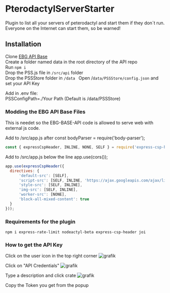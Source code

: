 # PterodactylServerStarter
Plugin to list all your servers of peterodactyl and start them if they don´t run.  
Everyone on the Internet can start them, so be warned!  

## Installation
Clone [EBG API Base](https://github.com/EBG-PW/EBG-API-Base)  
Create a folder named data in the root directory of the API repo  
Run `npm i`  
Drop the PSS.js file in `/src/api` folder  
Drop the PSSStore folder in `/data ` 
Open /`data/PSSStore/config.json` and set your API Key  

Add in .env file:  
PSSConfigPath=./Your Path (Default is /data/PSSStore)  


### Modding the EBG API Base Files
This is needet so the EBG-BASE-API code is allowed to serve web with external js code.  

Add to /src/app.js after const bodyParser = require('body-parser');  
```js
const { expressCspHeader, INLINE, NONE, SELF } = require('express-csp-header');
```

Add to /src/app.js below the line app.use(cors());  
```js
app.use(expressCspHeader({
  directives: {
      'default-src': [SELF],
      'script-src': [SELF, INLINE, 'https://ajax.googleapis.com/ajax/libs/jquery/3.5.1/jquery.min.js'],
      'style-src': [SELF, INLINE],
      'img-src': [SELF, INLINE],
      'worker-src': [NONE],
      'block-all-mixed-content': true
  }
}));
```
  
### Requirements for the plugin
`npm i express-rate-limit nodeactyl-beta express-csp-header joi` 

### How to get the API Key
Click on the user icon in the top right corner
![grafik](https://user-images.githubusercontent.com/35345288/116950849-99270b00-ac86-11eb-8908-dd1ed3f692a8.png)
  
Click on "API Credentials"
![grafik](https://user-images.githubusercontent.com/35345288/116950936-cd9ac700-ac86-11eb-90ee-266e85ecac99.png)
  
Type a description and click crate
![grafik](https://user-images.githubusercontent.com/35345288/116951014-13578f80-ac87-11eb-8f36-f76705ba445b.png)
  
Copy the Token you get from the popup
